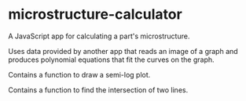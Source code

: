 # microstructure-calculator
A JavaScript app for calculating a part's microstructure.

Uses data provided by another app that reads an image of a graph and produces polynomial equations that fit the curves on the graph.

Contains a function to draw a semi-log plot.

Contains a function to find the intersection of two lines.
